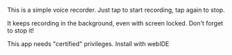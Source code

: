 This is a simple voice recorder. Just tap to start recording, tap
again to stop.

It keeps recording in the background, even with screen locked. Don't
forget to stop it!

This app needs "certified" privileges. Install with webIDE